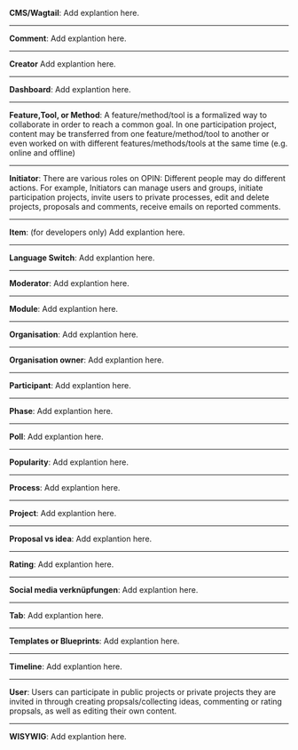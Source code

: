 **CMS/Wagtail**:
Add explantion here.

---
**Comment**:
Add explantion here.

---
**Creator**
Add explantion here.

---
**Dashboard**:
Add explantion here.

---
**Feature,Tool, or Method**:
A feature/method/tool is a formalized way to collaborate in order to reach a common goal. In one participation project, content may be transferred from one feature/method/tool to another or even worked on with different features/methods/tools at the same time (e.g. online and offline)

---
**Initiator**:
There are various roles on OPIN: Different people may do different actions. For example, Initiators can manage users and groups, initiate participation projects, invite users to private processes, edit and delete projects, proposals and comments, receive emails on reported comments. 

---
**Item**:  (for developers only)
Add explantion here.

---
**Language Switch**:
Add explantion here.

---
**Moderator**:
Add explantion here.

---
**Module**: 
Add explantion here.

---
**Organisation**:
Add explantion here.

---
**Organisation owner**:
Add explantion here.


---
**Participant**:
Add explantion here.

---
**Phase**:
Add explantion here.

---
**Poll**:
Add explantion here.

---
**Popularity**:
Add explantion here.

---
**Process**:
Add explantion here.

---
**Project**:
Add explantion here.

---
**Proposal vs idea**:
Add explantion here.

---
**Rating**:
Add explantion here.

---
**Social media verknüpfungen**:
Add explantion here.

---
**Tab**:
Add explantion here.

---
**Templates or Blueprints**:
Add explantion here.

---
**Timeline**:
Add explantion here.

---
**User**:
Users can participate in public projects or private projects they are invited in through creating propsals/collecting ideas, commenting or rating propsals, as well as editing their own content.

---
**WISYWIG**:
Add explantion here.
